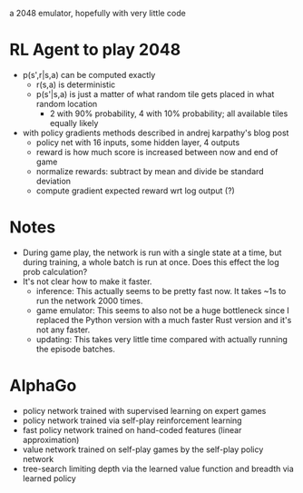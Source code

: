 a 2048 emulator, hopefully with very little code

# RL Agent to play 2048
* p(s',r|s,a) can be computed exactly
  * r(s,a) is deterministic
  * p(s'|s,a) is just a matter of what random tile gets placed in what random location
     * 2 with 90% probability, 4 with 10% probability; all available tiles equally likely
* with policy gradients methods described in andrej karpathy's blog post
  * policy net with 16 inputs, some hidden layer, 4 outputs
  * reward is how much score is increased between now and end of game
  * normalize rewards: subtract by mean and divide be standard deviation
  * compute gradient expected reward wrt log output (?)

# Notes
* During game play, the network is run with a single state at a time, but during training, a whole
  batch is run at once. Does this effect the log prob calculation?
* It's not clear how to make it faster.
  * inference: This actually seems to be pretty fast now. It takes ~1s to run the network 2000
    times.
  * game emulator: This seems to also not be a huge bottleneck since I replaced the Python version
    with a much faster Rust version and it's not any faster.
  * updating: This takes very little time compared with actually running the episode batches.

# AlphaGo
* policy network trained with supervised learning on expert games
* policy network trained via self-play reinforcement learning
* fast policy network trained on hand-coded features (linear approximation)
* value network trained on self-play games by the self-play policy network
* tree-search limiting depth via the learned value function and breadth via learned policy

